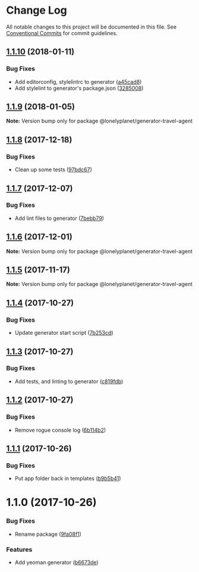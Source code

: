# Change Log

All notable changes to this project will be documented in this file.
See [Conventional Commits](https://conventionalcommits.org) for commit guidelines.

<a name="1.1.10"></a>
## [1.1.10](https://github.com/lonelyplanet/travel-agent/compare/@lonelyplanet/generator-travel-agent@1.1.9...@lonelyplanet/generator-travel-agent@1.1.10) (2018-01-11)


### Bug Fixes

* Add editorconfig, stylelintrc to generator ([a45cad8](https://github.com/lonelyplanet/travel-agent/commit/a45cad8))
* Add stylelint to generator's package.json ([3285008](https://github.com/lonelyplanet/travel-agent/commit/3285008))




<a name="1.1.9"></a>
## [1.1.9](https://github.com/lonelyplanet/travel-agent/compare/@lonelyplanet/generator-travel-agent@1.1.8...@lonelyplanet/generator-travel-agent@1.1.9) (2018-01-05)




**Note:** Version bump only for package @lonelyplanet/generator-travel-agent

<a name="1.1.8"></a>
## [1.1.8](https://github.com/lonelyplanet/travel-agent/compare/@lonelyplanet/generator-travel-agent@1.1.7...@lonelyplanet/generator-travel-agent@1.1.8) (2017-12-18)


### Bug Fixes

* Clean up some tests ([97bdc67](https://github.com/lonelyplanet/travel-agent/commit/97bdc67))




<a name="1.1.7"></a>
## [1.1.7](https://github.com/lonelyplanet/travel-agent/compare/@lonelyplanet/generator-travel-agent@1.1.6...@lonelyplanet/generator-travel-agent@1.1.7) (2017-12-07)


### Bug Fixes

* Add lint files to generator ([7bebb79](https://github.com/lonelyplanet/travel-agent/commit/7bebb79))




<a name="1.1.6"></a>
## [1.1.6](https://github.com/lonelyplanet/travel-agent/compare/@lonelyplanet/generator-travel-agent@1.1.5...@lonelyplanet/generator-travel-agent@1.1.6) (2017-12-01)




**Note:** Version bump only for package @lonelyplanet/generator-travel-agent

<a name="1.1.5"></a>
## [1.1.5](https://github.com/lonelyplanet/travel-agent/compare/@lonelyplanet/generator-travel-agent@1.1.4...@lonelyplanet/generator-travel-agent@1.1.5) (2017-11-17)




**Note:** Version bump only for package @lonelyplanet/generator-travel-agent

<a name="1.1.4"></a>
## [1.1.4](https://github.com/lonelyplanet/travel-agent/compare/@lonelyplanet/generator-travel-agent@1.1.3...@lonelyplanet/generator-travel-agent@1.1.4) (2017-10-27)


### Bug Fixes

* Update generator start script ([7b253cd](https://github.com/lonelyplanet/travel-agent/commit/7b253cd))




<a name="1.1.3"></a>
## [1.1.3](https://github.com/lonelyplanet/travel-agent/compare/@lonelyplanet/generator-travel-agent@1.1.2...@lonelyplanet/generator-travel-agent@1.1.3) (2017-10-27)


### Bug Fixes

* Add tests, and linting to generator ([c819fdb](https://github.com/lonelyplanet/travel-agent/commit/c819fdb))




<a name="1.1.2"></a>
## [1.1.2](https://github.com/lonelyplanet/travel-agent/compare/@lonelyplanet/generator-travel-agent@1.1.1...@lonelyplanet/generator-travel-agent@1.1.2) (2017-10-27)


### Bug Fixes

* Remove rogue console log ([6b114b2](https://github.com/lonelyplanet/travel-agent/commit/6b114b2))




<a name="1.1.1"></a>
## [1.1.1](https://github.com/lonelyplanet/travel-agent/compare/@lonelyplanet/generator-travel-agent@1.1.0...@lonelyplanet/generator-travel-agent@1.1.1) (2017-10-26)


### Bug Fixes

* Put app folder back in templates ([b9b5b41](https://github.com/lonelyplanet/travel-agent/commit/b9b5b41))




<a name="1.1.0"></a>
# 1.1.0 (2017-10-26)


### Bug Fixes

* Rename package ([9fa08f1](https://github.com/lonelyplanet/travel-agent/commit/9fa08f1))


### Features

* Add yeoman generator ([b6673de](https://github.com/lonelyplanet/travel-agent/commit/b6673de))

